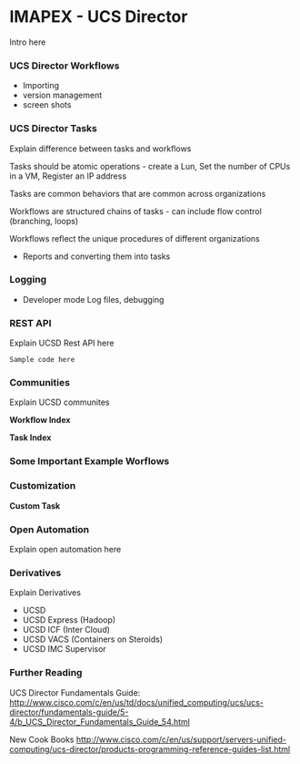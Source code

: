 # IMAPEX - UCS Director

Intro here

### UCS Director Workflows

 - Importing
 - version management
 - screen shots

### UCS Director Tasks
Explain difference between tasks and workflows

Tasks should be atomic operations - create a Lun, Set the number of CPUs in a VM, Register an IP address

Tasks are common behaviors that are common across organizations

Workflows are structured chains of tasks - can include flow control (branching, loops)

Workflows reflect the unique procedures of different organizations


 - Reports and converting them into tasks

### Logging

 - Developer mode Log files, debugging

###  REST API

Explain UCSD Rest API here
```
Sample code here
```

###  Communities

Explain UCSD communites

**Workflow Index**

**Task Index**

### Some Important Example Worflows

### Customization

**Custom Task**

### Open Automation

Explain open automation here

### Derivatives

Explain Derivatives
 - UCSD
 - UCSD Express (Hadoop) 
 - UCSD ICF (Inter Cloud) 
 - UCSD VACS (Containers on Steroids) 
 - UCSD IMC Supervisor

### Further Reading

UCS Director Fundamentals Guide:
http://www.cisco.com/c/en/us/td/docs/unified_computing/ucs/ucs-director/fundamentals-guide/5-4/b_UCS_Director_Fundamentals_Guide_54.html

New Cook Books
http://www.cisco.com/c/en/us/support/servers-unified-computing/ucs-director/products-programming-reference-guides-list.html

